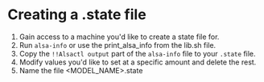 # Creating a .state file

1. Gain access to a machine you'd like to create a state file for.
2. Run `alsa-info` or use the print_alsa_info from the lib.sh file.
3. Copy the `!!Alsactl output` part of the `alsa-info` file to your `.state` file.
4. Modify values you'd like to set at a specific amount and delete the rest.
5. Name the file <MODEL_NAME>.state
